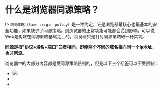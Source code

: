 # 什么是浏览器同源策略？

!> `同源策略（Same origin policy）`是一种约定，它是浏览器最核心也最基本的安全功能，如果缺少了同源策略，则浏览器的正常功能可能都会受到影响。可以说Web是构建在同源策略基础之上的，浏览器只是针对同源策略的一种实现。

**同源是指"协议+域名+端口"三者相同，即便两个不同的域名指向同一个ip地址，也非同源。**

浏览器中的大部分内容都是受同源策略限制的，但是以下三个标签可以不受限制：

- <img src=XXX>
- <link href=XXX>
- <script src=XXX>

**参考资料：**

[题目来源](https://juejin.im/post/5d89798d6fb9a06b102769b1) 
